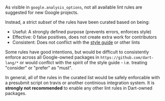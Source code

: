 As visible in `google.analysis_options`, not all available lint rules are
suggested for new Google projects.

Instead, a strict *subset* of the rules have been curated based on being:

- Useful: A strongly defined purpose (prevents errors, enforces style)
- Effective: 0 false positives, does not create extra work for contributors
- Consistent: Does not conflict with the [style guide][style] or other lints

[style]: https://www.dartlang.org/guides/language/effective-dart/style

Some rules have good intentions, but would be difficult to consistently enforce
across all Google-owned packages in `https://github.com/dart-lang/*` or would
conflict with the spirit of the style guide - i.e. treating "consider" or
"prefer" as "must".

In general, all of the rules in the curated list would be safely enforcable
with a presubmit script on travis or another continious integration system. It
is **strongly not recommended** to enable any other lint rules in Dart-owned
packages.
